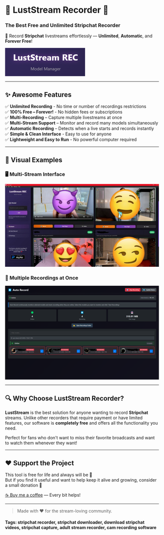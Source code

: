 # 🌟 **LustStream Recorder** 🚀
### The Best Free and Unlimited Stripchat Recorder

🎥 Record **Stripchat** livestreams effortlessly — **Unlimited**, **Automatic**, and **Forever Free**!

![LustStream Recorder Banner](./assets/banner.png)

---

## ✨ **Awesome Features**  

✅ **Unlimited Recording** - No time or number of recordings restrictions  
✅ **100% Free – Forever!** - No hidden fees or subscriptions  
✅ **Multi-Recording** – Capture multiple livestreams at once  
✅ **Multi-Stream Support** – Monitor and record many models simultaneously  
✅ **Automatic Recording** – Detects when a live starts and records instantly  
✅ **Simple & Clean Interface** - Easy to use for anyone  
✅ **Lightweight and Easy to Run** - No powerful computer required

---

## 📸 **Visual Examples**  

### 🖥️ Multi-Stream Interface  
![LustStream Multi-Stream Interface](./assets/image1.jpg)

### 📼 Multiple Recordings at Once  
![LustStream Multiple Recordings](./assets/image2.png)

---

## 🔍 **Why Choose LustStream Recorder?**

**LustStream** is the best solution for anyone wanting to record **Stripchat** streams. Unlike other recorders that require payment or have limited features, our software is **completely free** and offers all the functionality you need.

Perfect for fans who don't want to miss their favorite broadcasts and want to watch them whenever they want!

---

## ❤️ Support the Project

This tool is free for life and always will be 💖  
But if you find it useful and want to help keep it alive and growing, consider a small donation 🙏

[☕ Buy me a coffee]([https://paypal.me/luststream](https://www.paypal.com/donate/?business=U7AFSXBZVCLFS&no_recurring=0&item_name=Free++recorder+forever.%0AIf+you+like+it%2C+consider+donating+%E2%80%94+any+amount+helps%21+%E2%9D%A4%EF%B8%8F&currency_code=USD)) — Every bit helps!

---

> Made with ❤️ for the stream-loving community.

#### Tags: stripchat recorder, stripchat downloader, download stripchat videos, stripchat capture, adult stream recorder, cam recording software 
